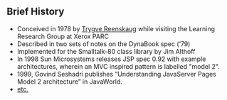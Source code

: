 ## Brief History
  * Conceived in 1978 by [Trygve Reenskaug][trygver] while visiting the Learning Research Group at Xerox PARC
  * Described in two sets of notes on the DynaBook spec (‘79)
  * Implemented for the Smalltalk-80 class library by Jim Althoff
  * In 1998 Sun Microsystems releases JSP spec 0.92 with example architectures, wherein an MVC inspired pattern is labelled "model 2".
  * 1999, Govind Seshadri publishes “Understanding JavaServer Pages Model 2 architecture” in JavaWorld.
  * [etc.][mvc]

[trygver]: http://heim.ifi.uio.no/~trygver/themes/mvc/mvc-index.html
[model2]: http://en.wikipedia.org/wiki/Model_2
[mvc]: http://en.wikipedia.org/wiki/Model%E2%80%93view%E2%80%93controller
[candc]: http://c2.com/cgi/wiki?CouplingAndCohesion
